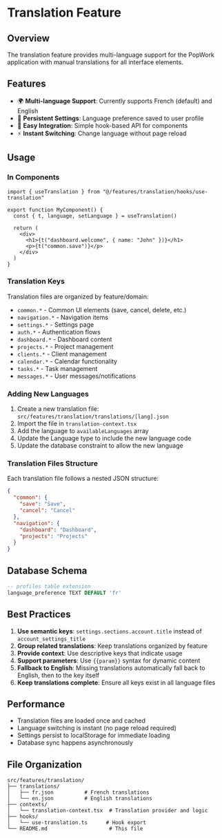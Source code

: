 # Translation Feature

## Overview

The translation feature provides multi-language support for the PopWork application with manual translations for all interface elements.

## Features

- 🌍 **Multi-language Support**: Currently supports French (default) and English
- 💾 **Persistent Settings**: Language preference saved to user profile
- 🎨 **Easy Integration**: Simple hook-based API for components
- ⚡ **Instant Switching**: Change language without page reload

## Usage

### In Components

```tsx
import { useTranslation } from "@/features/translation/hooks/use-translation"

export function MyComponent() {
  const { t, language, setLanguage } = useTranslation()
  
  return (
    <div>
      <h1>{t("dashboard.welcome", { name: "John" })}</h1>
      <p>{t("common.save")}</p>
    </div>
  )
}
```

### Translation Keys

Translation files are organized by feature/domain:
- `common.*` - Common UI elements (save, cancel, delete, etc.)
- `navigation.*` - Navigation items
- `settings.*` - Settings page
- `auth.*` - Authentication flows
- `dashboard.*` - Dashboard content
- `projects.*` - Project management
- `clients.*` - Client management
- `calendar.*` - Calendar functionality
- `tasks.*` - Task management
- `messages.*` - User messages/notifications

### Adding New Languages

1. Create a new translation file: `src/features/translation/translations/[lang].json`
2. Import the file in `translation-context.tsx`
3. Add the language to `availableLanguages` array
4. Update the Language type to include the new language code
5. Update the database constraint to allow the new language

### Translation Files Structure

Each translation file follows a nested JSON structure:

```json
{
  "common": {
    "save": "Save",
    "cancel": "Cancel"
  },
  "navigation": {
    "dashboard": "Dashboard",
    "projects": "Projects"
  }
}
```

## Database Schema

```sql
-- profiles table extension
language_preference TEXT DEFAULT 'fr'
```

## Best Practices

1. **Use semantic keys**: `settings.sections.account.title` instead of `account_settings_title`
2. **Group related translations**: Keep translations organized by feature
3. **Provide context**: Use descriptive keys that indicate usage
4. **Support parameters**: Use `{{param}}` syntax for dynamic content
5. **Fallback to English**: Missing translations automatically fall back to English, then to the key itself
6. **Keep translations complete**: Ensure all keys exist in all language files

## Performance

- Translation files are loaded once and cached
- Language switching is instant (no page reload required)
- Settings persist to localStorage for immediate loading
- Database sync happens asynchronously

## File Organization

```
src/features/translation/
├── translations/
│   ├── fr.json          # French translations
│   └── en.json          # English translations
├── contexts/
│   └── translation-context.tsx  # Translation provider and logic
├── hooks/
│   └── use-translation.ts      # Hook export
└── README.md                    # This file
```